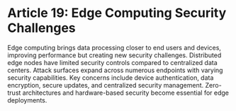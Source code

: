 # Article 19: Edge Computing Security Challenges

Edge computing brings data processing closer to end users and devices, improving performance but creating new security challenges. Distributed edge nodes have limited security controls compared to centralized data centers. Attack surfaces expand across numerous endpoints with varying security capabilities. Key concerns include device authentication, data encryption, secure updates, and centralized security management. Zero-trust architectures and hardware-based security become essential for edge deployments.
